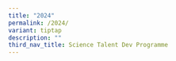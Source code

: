 ```yaml
---
title: "2024"
permalink: /2024/
variant: tiptap
description: ""
third_nav_title: Science Talent Dev Programme
---
```


